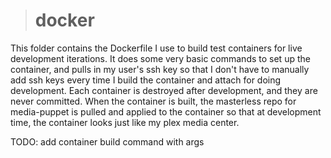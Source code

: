 ># docker

This folder contains the Dockerfile I use to build test containers for live development iterations. It does some very basic commands to set up the container, and pulls in my user's ssh key so that I don't have to manually add ssh keys every time I build the container and attach for doing development. Each container is destroyed after development, and they are never committed. When the container is built, the masterless repo for media-puppet is pulled and applied to the container so that at development time, the container looks just like my plex media center.

TODO: add container build command with args
